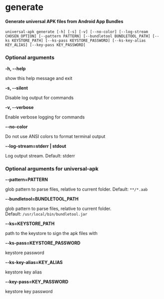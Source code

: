 
generate
========

#### Generate universal APK files from Android App Bundles


``universal-apk generate [-h] [-s] [-v] [--no-color] [--log-stream CHOSEN_OPTION] [--pattern PATTERN] [--bundletool BUNDLETOOL_PATH] [--ks KEYSTORE_PATH] [--ks-pass KEYSTORE_PASSWORD] [--ks-key-alias KEY_ALIAS] [--key-pass KEY_PASSWORD]  ``
### Optional arguments


**-h, --help**

show this help message and exit

**-s, --silent**

Disable log output for commands

**-v, --verbose**

Enable verbose logging for commands

**--no-color**

Do not use ANSI colors to format terminal output

**--log-stream=stderr | stdout**

Log output stream. Default: stderr
### Optional arguments for universal-apk


**--pattern=PATTERN**

glob pattern to parse files, relative to current folder. Default:&nbsp;`**/*.aab`

**--bundletool=BUNDLETOOL_PATH**

glob pattern to parse files, relative to current folder. Default:&nbsp;`/usr/local/bin/bundletool.jar`

**--ks=KEYSTORE_PATH**

path to the keystore to sign the apk files with

**--ks-pass=KEYSTORE_PASSWORD**

keystore password

**--ks-key-alias=KEY_ALIAS**

keystore key alias

**--key-pass=KEY_PASSWORD**

keystore key password